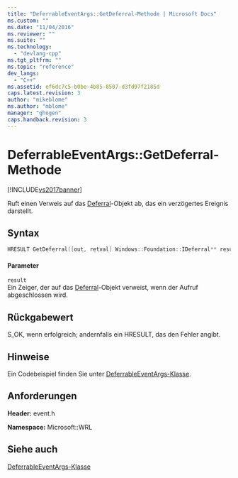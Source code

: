 ```yaml
---
title: "DeferrableEventArgs::GetDeferral-Methode | Microsoft Docs"
ms.custom: ""
ms.date: "11/04/2016"
ms.reviewer: ""
ms.suite: ""
ms.technology: 
  - "devlang-cpp"
ms.tgt_pltfrm: ""
ms.topic: "reference"
dev_langs: 
  - "C++"
ms.assetid: ef6dc7c5-b0be-4b85-8507-d3fd97f2185d
caps.latest.revision: 3
author: "mikeblome"
ms.author: "mblome"
manager: "ghogen"
caps.handback.revision: 3
---
```

# DeferrableEventArgs::GetDeferral-Methode
[!INCLUDE[vs2017banner](../assembler/inline/includes/vs2017banner.md)]

Ruft einen Verweis auf das [Deferral](http://go.microsoft.com/fwlink/?LinkId=526520)\-Objekt ab, das ein verzögertes Ereignis darstellt.  
  
## Syntax  
  
```cpp  
HRESULT GetDeferral([out, retval] Windows::Foundation::IDeferral** result)  
```  
  
#### Parameter  
 `result`  
 Ein Zeiger, der auf das [Deferral](http://go.microsoft.com/fwlink/?LinkId=526520)\-Objekt verweist, wenn der Aufruf abgeschlossen wird.  
  
## Rückgabewert  
 S\_OK, wenn erfolgreich; andernfalls ein HRESULT, das den Fehler angibt.  
  
## Hinweise  
 Ein Codebeispiel finden Sie unter [DeferrableEventArgs\-Klasse](../windows/deferrableeventargs-class.md).  
  
## Anforderungen  
 **Header:** event.h  
  
 **Namespace:** Microsoft::WRL  
  
## Siehe auch  
 [DeferrableEventArgs\-Klasse](../windows/deferrableeventargs-class.md)